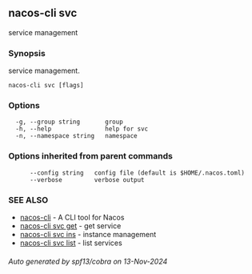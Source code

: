 ## nacos-cli svc

service management

### Synopsis

service management.

```
nacos-cli svc [flags]
```

### Options

```
  -g, --group string       group
  -h, --help               help for svc
  -n, --namespace string   namespace
```

### Options inherited from parent commands

```
      --config string   config file (default is $HOME/.nacos.toml)
      --verbose         verbose output
```

### SEE ALSO

* [nacos-cli](nacos-cli.md)	 - A CLI tool for Nacos
* [nacos-cli svc get](nacos-cli_svc_get.md)	 - get service
* [nacos-cli svc ins](nacos-cli_svc_ins.md)	 - instance management
* [nacos-cli svc list](nacos-cli_svc_list.md)	 - list services

###### Auto generated by spf13/cobra on 13-Nov-2024
